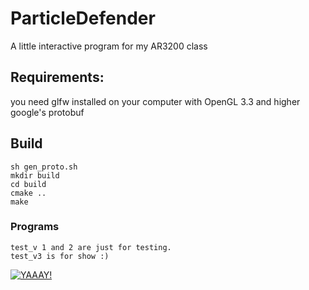 # ParticleDefender
A little interactive program for my AR3200 class

## Requirements:
you need glfw installed on your computer with OpenGL 3.3 and higher
google's protobuf

## Build
	sh gen_proto.sh
	mkdir build
	cd build
	cmake ..
	make

### Programs
	test_v 1 and 2 are just for testing.
	test_v3 is for show :)

[![YAAAY!](https://img.youtube.com/vi/3ZX1oP9X084/200.jpg)](https://www.youtube.com/watch?v=3ZX1oP9X084)
